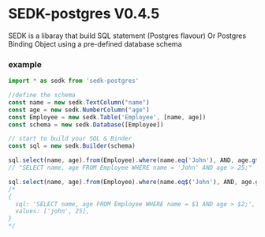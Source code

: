 # SEDK-postgres V0.4.5

SEDK is a libaray that build SQL statement (Postgres flavour) Or Postgres Binding Object using a pre-defined database
schema

### example

```typescript
import * as sedk from 'sedk-postgres'

//define the schema
const name = new sedk.TextColumn("name")
const age = new sedk.NumberColumn("age")
const Employee = new sedk.Table('Employee', [name, age])
const schema = new sedk.Database([Employee])

// start to build your SQL & Binder
const sql = new sedk.Builder(schema)

sql.select(name, age).from(Employee).where(name.eq('John'), AND, age.gt(25)).getSQL()
// "SELECT name, age FROM Employee WHERE name = 'John' AND age > 25;"

sql.select(name, age).from(Employee).where(name.eq$('John'), AND, age.gt$(25)).getPostgresqlBinding()
/*
{
  sql: 'SELECT name, age FROM Employee WHERE name = $1 AND age > $2;',
  values: ['john', 25],
}
*/

```

